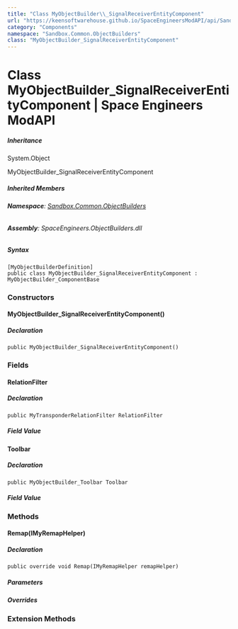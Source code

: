 ```yaml
---
title: "Class MyObjectBuilder\\_SignalReceiverEntityComponent"
url: "https://keensoftwarehouse.github.io/SpaceEngineersModAPI/api/Sandbox.Common.ObjectBuilders.MyObjectBuilder_SignalReceiverEntityComponent.html"
category: "Components"
namespace: "Sandbox.Common.ObjectBuilders"
class: "MyObjectBuilder_SignalReceiverEntityComponent"
---
```


# Class MyObjectBuilder\_SignalReceiverEntityComponent | Space Engineers ModAPI

##### Inheritance

System.Object

MyObjectBuilder\_SignalReceiverEntityComponent

##### Inherited Members

###### **Namespace**: [Sandbox.Common.ObjectBuilders](https://keensoftwarehouse.github.io/SpaceEngineersModAPI/api/Sandbox.Common.ObjectBuilders.html)

###### **Assembly**: SpaceEngineers.ObjectBuilders.dll

##### Syntax

```
[MyObjectBuilderDefinition]
public class MyObjectBuilder_SignalReceiverEntityComponent : MyObjectBuilder_ComponentBase
```

### [](#constructors)Constructors

#### [](#Sandbox_Common_ObjectBuilders_MyObjectBuilder_SignalReceiverEntityComponent__ctor)MyObjectBuilder\_SignalReceiverEntityComponent()

##### Declaration

```
public MyObjectBuilder_SignalReceiverEntityComponent()
```

### [](#fields)Fields

#### [](#Sandbox_Common_ObjectBuilders_MyObjectBuilder_SignalReceiverEntityComponent_RelationFilter)RelationFilter

##### Declaration

```
public MyTransponderRelationFilter RelationFilter
```

##### Field Value

#### [](#Sandbox_Common_ObjectBuilders_MyObjectBuilder_SignalReceiverEntityComponent_Toolbar)Toolbar

##### Declaration

```
public MyObjectBuilder_Toolbar Toolbar
```

##### Field Value

### [](#methods)Methods

#### [](#Sandbox_Common_ObjectBuilders_MyObjectBuilder_SignalReceiverEntityComponent_Remap_VRage_ModAPI_IMyRemapHelper_)Remap(IMyRemapHelper)

##### Declaration

```
public override void Remap(IMyRemapHelper remapHelper)
```

##### Parameters

##### Overrides

### [](#extensionmethods)Extension Methods